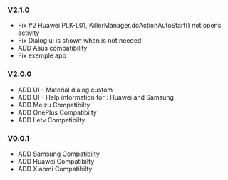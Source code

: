 ### V2.1.0

* Fix #2 Huawei PLK-L01, KillerManager.doActionAutoStart() not opens activity
* Fix Dialog ui is shown when is not needed
* ADD Asus compatibility
* Fix exemple app

### V2.0.0

* ADD UI - Material dialog custom
* ADD UI - Help information for : Huawei and Samsung
* ADD Meizu Compatibilty
* ADD OnePlus Compatibilty
* ADD Letv Compatibilty

### V0.0.1

* ADD Samsung Compatibilty
* ADD Huawei Compatibilty
* ADD Xiaomi Compatibilty
